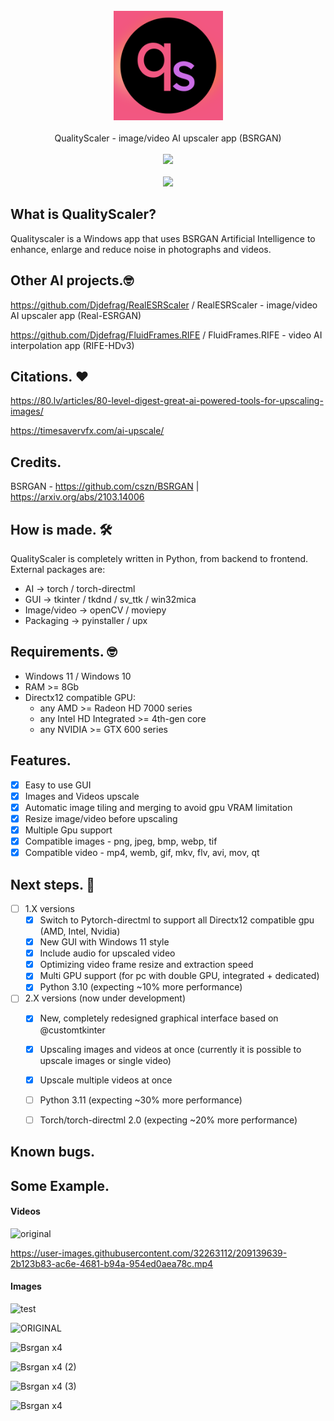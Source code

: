 
<div align="center">
    <br>
    <img src="https://github.com/Djdefrag/QualityScaler/blob/main/Assets/logo.png" width="175"> </a> 
    <br><br> QualityScaler - image/video AI upscaler app (BSRGAN) <br><br>
    <a href="https://jangystudio.itch.io/qualityscaler">
         <img src="https://user-images.githubusercontent.com/86362423/162710522-c40c4f39-a6b9-48bc-84bc-1c6b78319f01.png" width="200">
    </a>
</div>
<br>
<div align="center">
    <img src="https://user-images.githubusercontent.com/32263112/233322637-f907a988-8367-42a8-afe0-31e05044208a.PNG"> </a> 
</div>

## What is QualityScaler?
Qualityscaler is a Windows app that uses BSRGAN Artificial Intelligence to enhance, enlarge and reduce noise in photographs and videos.

## Other AI projects.🤓
https://github.com/Djdefrag/RealESRScaler / RealESRScaler - image/video AI upscaler app (Real-ESRGAN)

https://github.com/Djdefrag/FluidFrames.RIFE / FluidFrames.RIFE - video AI interpolation app (RIFE-HDv3)


## Citations. ❤
https://80.lv/articles/80-level-digest-great-ai-powered-tools-for-upscaling-images/

https://timesavervfx.com/ai-upscale/

## Credits.
BSRGAN - https://github.com/cszn/BSRGAN | https://arxiv.org/abs/2103.14006

## How is made. 🛠
QualityScaler is completely written in Python, from backend to frontend. 
External packages are:
- AI  -> torch / torch-directml
- GUI -> tkinter / tkdnd / sv_ttk / win32mica
- Image/video -> openCV / moviepy
- Packaging   -> pyinstaller / upx

## Requirements. 🤓
- Windows 11 / Windows 10
- RAM >= 8Gb
- Directx12 compatible GPU:
    - any AMD >= Radeon HD 7000 series
    - any Intel HD Integrated >= 4th-gen core
    - any NVIDIA >=  GTX 600 series

## Features.
- [x] Easy to use GUI
- [x] Images and Videos upscale
- [x] Automatic image tiling and merging to avoid gpu VRAM limitation
- [x] Resize image/video before upscaling
- [x] Multiple Gpu support
- [x] Compatible images - png, jpeg, bmp, webp, tif  
- [x] Compatible video  - mp4, wemb, gif, mkv, flv, avi, mov, qt 

## Next steps. 🤫
- [ ] 1.X versions
    - [x] Switch to Pytorch-directml to support all Directx12 compatible gpu (AMD, Intel, Nvidia)
    - [x] New GUI with Windows 11 style
    - [x] Include audio for upscaled video
    - [x] Optimizing video frame resize and extraction speed
    - [x] Multi GPU support (for pc with double GPU, integrated + dedicated)
    - [x] Python 3.10 (expecting ~10% more performance)
- [ ] 2.X versions (now under development)
    - [x] New, completely redesigned graphical interface based on @customtkinter
    - [x] Upscaling images and videos at once (currently it is possible to upscale images or single video)
    - [x] Upscale multiple videos at once
    - [ ] Python 3.11 (expecting ~30% more performance)
    - [ ] Torch/torch-directml 2.0 (expecting ~20% more performance)


## Known bugs.


## Some Example.

#### Videos
![original](https://user-images.githubusercontent.com/32263112/209139620-bdd028f8-d5fc-40de-8f3d-6b80a14f8aab.gif)

https://user-images.githubusercontent.com/32263112/209139639-2b123b83-ac6e-4681-b94a-954ed0aea78c.mp4

#### Images
![test](https://user-images.githubusercontent.com/32263112/166690007-f1601487-7b94-4f2c-b4e2-436bc189a26e.png)

![ORIGINAL](https://user-images.githubusercontent.com/32263112/226847190-e4dbda21-8896-456d-8120-3137f3d2ac62.png)

![Bsrgan x4](https://user-images.githubusercontent.com/32263112/168884625-c869baee-4cca-4a33-bdad-b65d9c29889d.png)

![Bsrgan x4 (2)](https://user-images.githubusercontent.com/32263112/197983965-40785dbd-78c6-48a0-a1eb-39d9c3278f42.png)

![Bsrgan x4 (3)](https://user-images.githubusercontent.com/32263112/197983979-5857a855-d402-4fab-9217-ee5bd057bd01.png)

![Bsrgan x4](https://user-images.githubusercontent.com/32263112/198290909-277e176e-ccb4-4a4b-8531-b182a18d566a.png)


